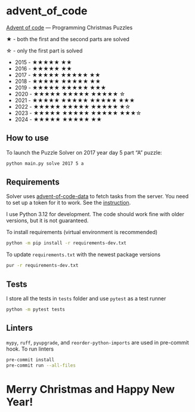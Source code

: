 # advent_of_code

[Advent of code](http://adventofcode.com/) — Programming Christmas Puzzles

★ - both the first and the second parts are solved

☆ - only the first part is solved

- 2015 - ★★★★★ ★★
- 2016 - ★★★★★ ★★
- 2017 - ★★★★★ ★★★★★ ★★
- 2018 - ★★★★★ ★★★★★ ★★
- 2019 - ★★★★★ ★★★★★ ★★★
- 2020 - ★★★★★ ★★★★★ ★★★★★ ☆
- 2021 - ★★★★★ ★★★★★ ★★★★★ ★★★
- 2022 - ★★★★★ ★★★★★ ★★★★★ ★☆
- 2023 - ★★★★★ ★★★★★ ★★★★★ ★★★☆
- 2024 - ★★★★★ ★★★★★ ★★

## How to use

To launch the Puzzle Solver on 2017 year day 5 part “A” puzzle:

```bash
python main.py solve 2017 5 a
```

## Requirements

Solver uses [advent-of-code-data][1] to fetch tasks from the server. You
need to set up a token for it to work. See the [instruction][2].

I use Python 3.12 for development. The code should work fine with older
versions, but it is not guaranteed.

To install requirements (virtual environment is recommended)

```bash
python -m pip install -r requirements-dev.txt
```

To update `requirements.txt` with the newest package versions

```bash
pur -r requirements-dev.txt
```

## Tests

I store all the tests in `tests` folder and use `pytest` as a test runner

```bash
python -m pytest tests
```

## Linters

`mypy`, `ruff`, `pyupgrade`, and `reorder-python-imports` are used in
pre-commit  hook. To run linters

```bash
pre-commit install
pre-commit run --all-files
```

# Merry Christmas and Happy New Year!

[1]: https://github.com/wimglenn/advent-of-code-data
[2]: https://github.com/wimglenn/advent-of-code-wim/issues/1
